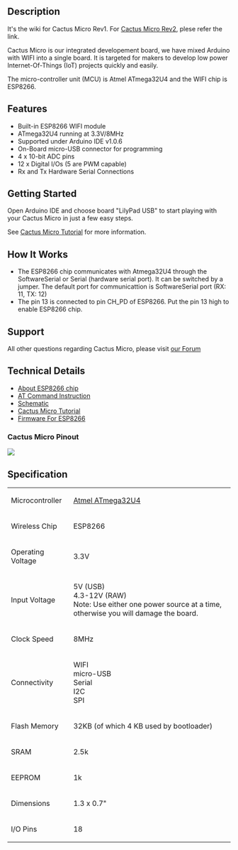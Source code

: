 <languages/>

<translate>

## Description

It's the wiki for Cactus Micro Rev1. For [Cactus Micro
Rev2](/Cactus_Micro_Rev2 "wikilink"), plese refer the link.

Cactus Micro is our integrated developement board, we have mixed Arduino
with WIFI into a single board. It is targeted for makers to develop low
power Internet-Of-Things (IoT) projects quickly and easily.

The micro-controller unit (MCU) is Atmel ATmega32U4 and the WIFI chip is
ESP8266.

## Features

  - Built-in ESP8266 WIFI module
  - ATmega32U4 running at 3.3V/8MHz
  - Supported under Arduino IDE v1.0.6
  - On-Board micro-USB connector for programming
  - 4 x 10-bit ADC pins
  - 12 x Digital I/Os (5 are PWM capable)
  - Rx and Tx Hardware Serial Connections

## Getting Started

Open Arduino IDE and choose board "LilyPad USB" to start playing with
your Cactus Micro in just a few easy steps.

See [Cactus Micro Tutorial](/Cactus_Micro_Tutorial "wikilink") for more
information.

## How It Works

  - The ESP8266 chip communicates with Atmega32U4 through the
    SoftwareSerial or Serial (hardware serial port). It can be switched
    by a jumper. The default port for communicattion is SoftwareSerial
    port (RX: 11, TX: 12)
  - The pin 13 is connected to pin CH_PD of ESP8266. Put the pin 13
    high to enable ESP8266 chip.

## Support

All other questions regarding Cactus Micro, please visit [our
Forum](http://bbs.aprbrother.com/c/arduino)

## Technical Details

  - [About ESP8266 chip](https://nurdspace.nl/ESP8266)
  - [AT Command
    Instruction](https://github.com/AprilBrother/cactus-micro/raw/master/docs/at-espressif-instruction-set-v0.21.pdf)
  - [Schematic](https://github.com/AprilBrother/cactus-micro/blob/master/schematic/CactusMicro.pdf?raw=true)
  - [Cactus Micro Tutorial](/Cactus_Micro_Tutorial "wikilink")
  - [Firmware For ESP8266](/Firmware_For_ESP8266 "wikilink")

### Cactus Micro Pinout

<img src="http://abcdn1.qiniudn.com/cactus_pinout.jpg">

## Specification

<table>
<tbody>
<tr class="odd">
<td><p>Microcontroller</p></td>
<td><p><a href="http://www.atmel.com/devices/atmega32u4.aspx">Atmel ATmega32U4</a></p></td>
</tr>
<tr class="even">
<td><p>Wireless Chip</p></td>
<td><p>ESP8266</p></td>
</tr>
<tr class="odd">
<td><p>Operating Voltage</p></td>
<td><p>3.3V</p></td>
</tr>
<tr class="even">
<td><p>Input Voltage</p></td>
<td><p>5V (USB)<br />
4.3-12V (RAW)<br />
Note: Use either one power source at a time, otherwise you will damage the board.</p></td>
</tr>
<tr class="odd">
<td><p>Clock Speed</p></td>
<td><p>8MHz</p></td>
</tr>
<tr class="even">
<td><p>Connectivity</p></td>
<td><p>WIFI<br />
micro-USB<br />
Serial<br />
I2C<br />
SPI</p></td>
</tr>
<tr class="odd">
<td><p>Flash Memory</p></td>
<td><p>32KB (of which 4 KB used by bootloader)</p></td>
</tr>
<tr class="even">
<td><p>SRAM</p></td>
<td><p>2.5k</p></td>
</tr>
<tr class="odd">
<td><p>EEPROM</p></td>
<td><p>1k</p></td>
</tr>
<tr class="even">
<td><p>Dimensions</p></td>
<td><p>1.3 x 0.7&quot;</p></td>
</tr>
<tr class="odd">
<td><p>I/O Pins</p></td>
<td><p>18</p></td>
</tr>
<tr class="even">
</tr>
</tbody>
</table>

</translate>